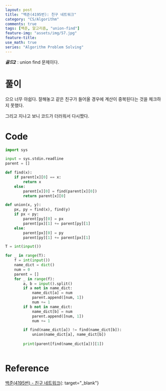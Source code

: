```yaml
---
layout: post
title: "백준(4195번): 친구 네트워크"
category: "CS/Algorithm"
comments: true
tags: [백준, 알고리즘, "union-find"]
feature-img: "assets/img/57.jpg"
feature-title:
use_math: true
series: "Algorithm Problem Solving"
---
```


**_골드2_** : union find 문제이다.

# 풀이

으으 너무 아쉽다. 잘해놓고 같은 친구가 들어올 경우에 계산이 중복된다는 것을 체크하지 못했다.

그리고 지나고 보니 코드가 더러워서 다시짰다.

# Code

```python
import sys

input = sys.stdin.readline
parent = []

def find(x):
    if parent[x][0] == x:
        return x
    else:
        parent[x][0] = find(parent[x][0])
        return parent[x][0]

def union(x, y):
    px, py = find(x), find(y)
    if px < py:
        parent[py][0] = px
        parent[px][1] += parent[py][1]
    else:
        parent[px][0] = py
        parent[py][1] += parent[px][1]

T = int(input())

for _ in range(T):
    f = int(input())
    name_dict = dict()
    num = 0
    parent = []
    for _ in range(f):
        a, b = input().split()
        if a not in name_dict:
            name_dict[a] = num
            parent.append([num, 1])
            num += 1
        if b not in name_dict:
            name_dict[b] = num
            parent.append([num, 1])
            num += 1

        if find(name_dict[a]) != find(name_dict[b]):
            union(name_dict[a], name_dict[b])
        
        print(parent[find(name_dict[a])][1])

```

```python

```

# Reference

[백준(4195번) - 친구 네트워크](https://www.acmicpc.net/problem/4195){: target="\_blank"}
